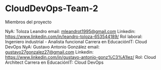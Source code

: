 # CloudDevOps-Team-2

Miembros del proyecto

NyA: Toloza Leandro 
email: mleandrot1995@gmail.com
Linkedin: https://www.linkedin.com/in/leandro-toloza-653544189/
Rol laboral: Ingeniero industrial - Analista funcional
Carrera en EducaciónIT: Cloud DevOps
NyA: Gustavo Antonio González
email: gustavo27gonzalez27@gmail.com
Linkedin: https://www.linkedin.com/in/gustavo-antonio-gonz%C3%A1lez/
Rol: Cloud Architect
Carrera en EducaciónIT: Cloud DevOps
